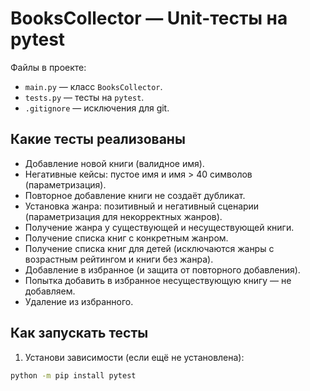 # BooksCollector — Unit-тесты на pytest

Файлы в проекте:
- `main.py` — класс `BooksCollector`.
- `tests.py` — тесты на `pytest`.
- `.gitignore` — исключения для git.

## Какие тесты реализованы
- Добавление новой книги (валидное имя).
- Негативные кейсы: пустое имя и имя > 40 символов (параметризация).
- Повторное добавление книги не создаёт дубликат.
- Установка жанра: позитивный и негативный сценарии (параметризация для некорректных жанров).
- Получение жанра у существующей и несуществующей книги.
- Получение списка книг с конкретным жанром.
- Получение списка книг для детей (исключаются жанры с возрастным рейтингом и книги без жанра).
- Добавление в избранное (и защита от повторного добавления).
- Попытка добавить в избранное несуществующую книгу — не добавляем.
- Удаление из избранного.

## Как запускать тесты
1. Установи зависимости (если ещё не установлена):
```bash
python -m pip install pytest
